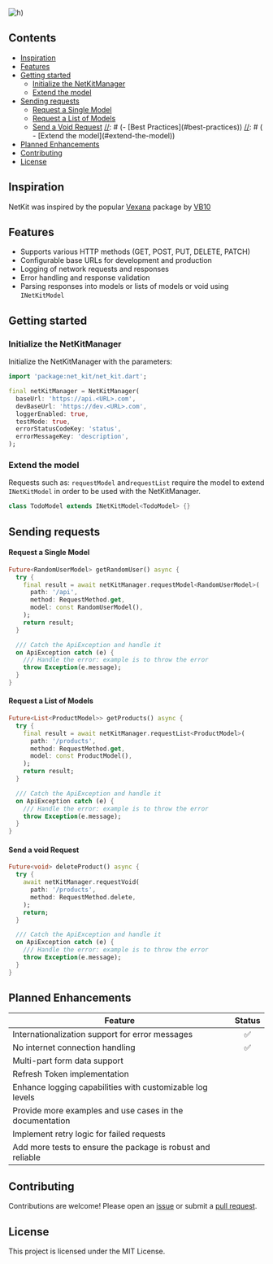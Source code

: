 ![h)](https://github.com/user-attachments/assets/d8115ef2-4783-4d2d-88de-df57df40112f)

## **Contents**

- [Inspiration](#inspiration)
- [Features](#features)
- [Getting started](#getting-started)
    - [Initialize the NetKitManager](#initialize-the-netkitmanager)
    - [Extend the model](#extend-the-model)
- [Sending requests](#sending-requests)
    - [Request a Single Model](#request-a-single-model)
    - [Request a List of Models](#request-a-list-of-models)
    - [Send a Void Request](#send-a-void-request)
[//]: # (- [Best Practices]&#40;#best-practices&#41;)
[//]: # (    - [Extend the model]&#40;#extend-the-model&#41;)
- [Planned Enhancements](#planned-enhancements)
- [Contributing](#contributing)
- [License](#license)

## **Inspiration**

NetKit was inspired by the popular [Vexana](https://pub.dev/packages/vexana) package
by [VB10](https://github.com/VB10)

## **Features**

- Supports various HTTP methods (GET, POST, PUT, DELETE, PATCH)
- Configurable base URLs for development and production
- Logging of network requests and responses
- Error handling and response validation
- Parsing responses into models or lists of models or void using `INetKitModel`

## **Getting started**

### Initialize the NetKitManager

Initialize the NetKitManager with the parameters:

```dart
import 'package:net_kit/net_kit.dart';

final netKitManager = NetKitManager(
  baseUrl: 'https://api.<URL>.com',
  devBaseUrl: 'https://dev.<URL>.com',
  loggerEnabled: true,
  testMode: true,
  errorStatusCodeKey: 'status',
  errorMessageKey: 'description',
);
```

### **Extend the model**

Requests such as: `requestModel` and`requestList` require the model to
extend `INetKitModel` in order to be used with the NetKitManager.

```dart
class TodoModel extends INetKitModel<TodoModel> {}
```

## **Sending requests**

#### **Request a Single Model**

```dart
Future<RandomUserModel> getRandomUser() async {
  try {
    final result = await netKitManager.requestModel<RandomUserModel>(
      path: '/api',
      method: RequestMethod.get,
      model: const RandomUserModel(),
    );
    return result;
  }

  /// Catch the ApiException and handle it
  on ApiException catch (e) {
    /// Handle the error: example is to throw the error
    throw Exception(e.message);
  }
}
```

#### **Request a List of Models**

```dart
Future<List<ProductModel>> getProducts() async {
  try {
    final result = await netKitManager.requestList<ProductModel>(
      path: '/products',
      method: RequestMethod.get,
      model: const ProductModel(),
    );
    return result;
  }

  /// Catch the ApiException and handle it
  on ApiException catch (e) {
    /// Handle the error: example is to throw the error
    throw Exception(e.message);
  }
}
```

#### **Send a void Request**

```dart
Future<void> deleteProduct() async {
  try {
    await netKitManager.requestVoid(
      path: '/products',
      method: RequestMethod.delete,
    );
    return;
  }

  /// Catch the ApiException and handle it
  on ApiException catch (e) {
    /// Handle the error: example is to throw the error
    throw Exception(e.message);
  }
}
```

[//]: # (## **Best Practices**)

[//]: # (#### **Extend the model**)

## Planned Enhancements

| Feature                                                     | Status                      |
|-------------------------------------------------------------|-----------------------------|
| Internationalization support for error messages             | <div align="center">✅</div> |
| No internet connection handling                             | <div align="center">✅</div> |
| Multi-part form data support                                |                             |
| Refresh Token implementation                                |                             |
| Enhance logging capabilities with customizable log levels   |                             |
| Provide more examples and use cases in the documentation    |                             |
| Implement retry logic for failed requests                   |                             |
| Add more tests to ensure the package is robust and reliable |                             |

## Contributing

Contributions are welcome! Please open an [issue](https://github.com/behzodfaiziev/net-kit/issues)
or submit a [pull request](https://github.com/behzodfaiziev/net-kit/pulls).

## License

This project is licensed under the MIT License.
  
